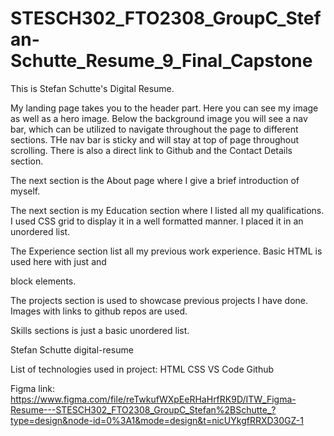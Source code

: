 # STESCH302_FTO2308_GroupC_Stefan-Schutte_Resume_9_Final_Capstone

This is Stefan Schutte's Digital Resume.

My landing page takes you to the header part. Here you can see my image as well as a hero image. Below the background image you will see a nav bar, which can be utilized to navigate throughout the page to different sections. THe nav bar is sticky and will stay at top of page throughout scrolling. There is also a direct link to Github and the Contact Details section.

The next section is the About page where I give a brief introduction of myself.

The next section is my Education section where I listed all my qualifications. I used CSS grid to display it in a well formatted manner. I placed it in an unordered list.

The Experience section list all my previous work experience. Basic HTML is used here with just <h> and <p> block elements.

The projects section is used to showcase previous projects I have done. Images with links to github repos are used.

Skills sections is just a basic unordered list.

Stefan Schutte
digital-resume

List of technologies used in project:
HTML
CSS
VS Code
Github

Figma link: https://www.figma.com/file/reTwkufWXpEeRHaHrfRK9D/ITW_Figma-Resume---STESCH302_FTO2308_GroupC_Stefan%2BSchutte_?type=design&node-id=0%3A1&mode=design&t=nicUYkgfRRXD30GZ-1
